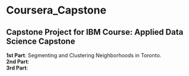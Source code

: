 # Coursera_Capstone
## Capstone Project for IBM Course: Applied Data Science Capstone

**1st Part**: Segmenting and Clustering Neighborhoods in Toronto.  
**2nd Part**:  
**3rd Part**:  
